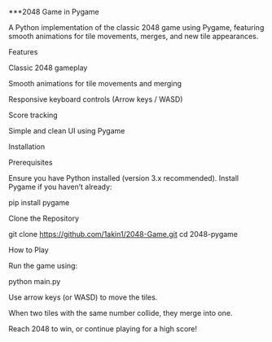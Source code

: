 ***2048 Game in Pygame

A Python implementation of the classic 2048 game using Pygame, featuring smooth animations for tile movements, merges, and new tile appearances.

Features

Classic 2048 gameplay

Smooth animations for tile movements and merging

Responsive keyboard controls (Arrow keys / WASD)

Score tracking

Simple and clean UI using Pygame

Installation

Prerequisites

Ensure you have Python installed (version 3.x recommended). Install Pygame if you haven’t already:

pip install pygame

Clone the Repository

git clone https://github.com/1akin1/2048-Game.git
cd 2048-pygame

How to Play

Run the game using:

python main.py

Use arrow keys (or WASD) to move the tiles.

When two tiles with the same number collide, they merge into one.

Reach 2048 to win, or continue playing for a high score!
